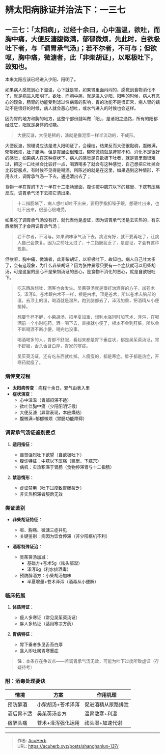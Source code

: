 # 辨太阳病脉证并治法下：一三七


## 一三七：「太阳病」，过经十余曰，心中温温，欲吐，而胸中痛，大便反溏腹微满，郁郁微烦，先此时，自欲极吐下者，与「调胃承气汤」；若不尔者，不可与；但欲呕，胸中痛，微溏者，此「非柴胡证」，以呕极吐下，故知也。

<!--more-->

本来太阳应该已经进入少阳、阳明了。

如果病人感觉到心下温温，心下就是胃，如果胃里面闷闷的，感觉到食物消化不了，就是病进入阳明了。欲吐，而胸中痛，就是进入少阳、阳明的时候，病人有恶心的现象，肠胃的功能受到滤过性病毒的影响，胃的功能不是很正常，病人胃的蠕动不是很好的时候，病人就会恶心想吐，或水气进入的时候也会这样。

因为胃的地方和胸的地方，这整个部份就叫做「阳」，是诸阳之通路，所有的阳都经过它，阳就是身体的动能。

> 大便反溏，大便是稀的，溏就是像泥浆一样半流动的，不成形。

大便反溏，照理说应该是进入阳明证了，会燥结，结果反而大便很黏稠，腹微满，郁郁微烦，肚子胀满，但是胃里面很难过，郁郁微烦就是脾胃不和，消化不是很好的感觉，如果病人在这种症状下，病人的感觉是自欲极下吐者，就是胃里面很难过，把这一口吐掉会比较好一点，喝酒喝多了就会有这种感觉，自己想把它吐掉会比较舒服点，有时候不见得是喝酒，所陈述的就是在这里，如果遇到这种情形，不用去吐，调胃承气汤一下去，通通清出去了；

食物一半在胃的下方一半在十二指肠里面，腹诊按中脘穴以下的建里、下脘有压痛反应，调胃承气汤下去把它清出来。

> 十二指肠堵了，病人想吐却吐不出来，要用手指扣嗓子眼，想硬吐出来，也吐不出来，很恶心很难受。

如果吃了调胃承气汤没有好，就代表他是虚证，因为调胃承气汤是去实热的，有东西堵到了才会用调胃承气汤；

> 若不尔者，不可与。如果调味承气汤下去，病没有好，就不要再吃了，让病人自己会恢复。因为之前吐太过了，十二指肠疲乏了，是虚证，才会有这种现象。

但欲呕，胸中痛，微溏者，此非柴胡证，以呕极吐下，故知也。病人自己吐太多了，会有这现象，为什么非柴胡证？因为张仲景写只要有一个症状就可以用柴胡汤，可是这里的恶心不是柴胡汤证的恶心，是食物不消化的恶心，就是自欲极吐下。

> 吃东西后想吐，酒客也会发生。吴茱萸汤就是很好治酒客的方子，加苍术5，泽泻6。苍术跟白术不一样，根是白术，顶是苍术，所以苍术去脑部的湿，去顶上的湿，喝酒就是湿热，跑到脑部去了，泽泻加重，把酒精从小便排掉。

> 想要千杯不醉，小柴胡汤，把半夏加重，想利水强同时加苍术、泽泻，在喝酒前一个小时吃药，酒一喝下去，直接就小便了，根本不会到肝脏，所以会不断喝酒不断小便，喝完也没事。

> 喝酒喝多的人，胃都不舒服，看起来都是胃下垂症状，都是吴茱萸汤证，胃不舒服，舌头舌苔白厚，胃家的寒症。

> 吴茱萸汤证，还有吃东西就吐掉。人瘦瘦的，都是寒症。胖子都是热症，开寒药就瘦了。

### 病传变过程
- **太阳病传变**：病程十余日，邪气由表入里
- **症状演变**：
  - 心中温温（胃部闷滞不适）
  - 欲吐伴胸中痛（少阳阳明证候）
  - 大便反溏（异常表现，本应燥结）
  - 腹微满+郁郁微烦（胃肠功能障碍）

### 调胃承气汤证鉴别要点
1. **适用指征**：
   - 自觉强烈吐下欲望（自欲极吐下）
   - 腹诊特征：中脘以下压痛（建里、下脘穴）
   - 病机：实热积滞于胃肠（食物停滞胃与十二指肠）

2. **禁忌情形**：
   - 虚证禁用（吐下过度致胃肠疲乏）
   - 非实热积滞者服后无效

### 类证鉴别
- **非柴胡证特征**：
  - 呕、胸痛、微溏三症并见
  - 关键鉴别：病因为饮食停滞（非少阳枢机不利）
  
- **酒客特殊证治**：
  - 吴茱萸汤加减：
    - 基础方+苍术5g（祛头部湿）
    - 泽泻6g（利水排酒毒）
  - 预防醉酒方：小柴胡汤加味
    - 半夏增量+苍术泽泻（酒毒从小便解）

### 临床拓展
1. **体质辨证**：
   - 瘦人多寒证（常见吴茱萸汤证）
   - 胖人多热证（适用寒凉方药）

2. **胃病特征**：
   - 胃下垂者多见舌苔白厚
   - 食入即吐属胃寒重症

> **注**：本条存在争议点——若调胃承气汤无效，可能为吐下过度所致虚证（存疑待考）

### 附：酒毒处理要诀
| 情境         | 方案                  | 作用机理               |
|--------------|-----------------------|------------------------|
| 预防醉酒     | 小柴胡汤+苍术泽泻    | 促进酒精从尿路排泄     |
| 酒后胃不适   | 吴茱萸汤变方         | 温胃散寒+利湿         |
| 宿醉头痛     | 苍术+泽泻强化运用    | 祛头湿+加速代谢       |

---

> 作者: [AcuHerb](https://acuherb.xyz)  
> URL: https://acuherb.xyz/posts/shanghanlun-137/  

